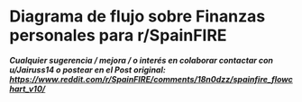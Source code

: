 # Diagrama de flujo sobre Finanzas personales para r/SpainFIRE

***Cualquier sugerencia / mejora / o interés en colaborar contactar con u/Jairuss14 o postear en el Post original: https://www.reddit.com/r/SpainFIRE/comments/18n0dzz/spainfire_flowchart_v10/***


